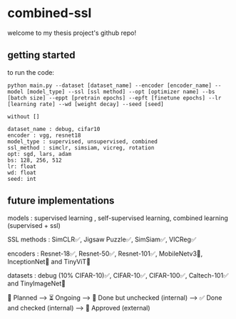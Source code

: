 # combined-ssl
welcome to my thesis project's github repo! 

## getting started
to run the code:
```shell
python main.py --dataset [dataset_name] --encoder [encoder_name] --model [model_type] --ssl [ssl method] --opt [optimizer name] --bs [batch size] --eppt [pretrain epochs] --epft [finetune epochs] --lr [learning rate] --wd [weight decay] --seed [seed]

without []

dataset_name : debug, cifar10
encoder : vgg, resnet18
model_type : supervised, unsupervised, combined
ssl_method : simclr, simsiam, vicreg, rotation
opt: sgd, lars, adam
bs: 128, 256, 512
lr: float
wd: float
seed: int
```

## future implementations

models : supervised learning , self-supervised learning, combined learning (supervised + ssl)

SSL methods : SimCLR✅, Jigsaw Puzzle✅, SimSiam✅, VICReg✅

encoders : Resnet-18✅, Resnet-50✅, Resnet-101✅, MobileNetv3📝, InceptionNet📝 and TinyViT📝

datasets :  debug (10% CIFAR-10)✅, CIFAR-10✅, CIFAR-100✅, Caltech-101✅ and TinyImageNet📝

📝 Planned --> ⏳ Ongoing --> 🚧 Done but unchecked (internal) --> ✅ Done and checked (internal) --> 💯 Approved (external)
